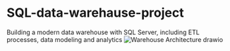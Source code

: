 # SQL-data-warehause-project
Building a modern data warehouse with SQL Server, including ETL processes, data modeling and analytics
![Warehouse Architecture drawio](https://github.com/user-attachments/assets/7a340363-b2c2-4bc9-ad1a-b94ca2bba2fa)
